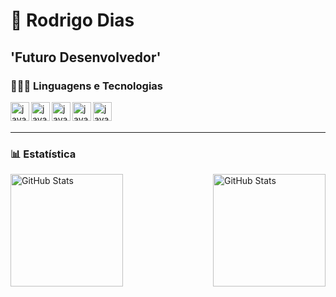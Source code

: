# 🤖 Rodrigo Dias

**'Futuro Desenvolvedor'**
---
### 👨🏾‍💻 Linguagens e Tecnologias


<img
 align ="left"
 alt="javaScript"
 width="30px"
 style="padding - right:10px;" 
 src="https://cdn.jsdelivr.net/gh/devicons/devicon@latest/icons/html5/html5-original.svg" />

 
<img 
align= "left"
alt="javaScript"
width= "30px"
style = "padding - right 10px"
src="https://cdn.jsdelivr.net/gh/devicons/devicon@latest/icons/css3/css3-original.svg" />
          


<img 
align= "left"
alt="javaScript"
width= "30px"
style = "padding - right 10px"
src="https://cdn.jsdelivr.net/gh/devicons/devicon@latest/icons/java/java-original-wordmark.svg" 
/>


<img 
align= "left"
alt="javaScript"
width= "30px"
style = "padding - right 10px"
src="https://cdn.jsdelivr.net/gh/devicons/devicon@latest/icons/javascript/javascript-original.svg" 
/>


<img
align= "left"
alt="javaScript"
width= "30px"
style = "padding - right 10px"
 src="https://cdn.jsdelivr.net/gh/devicons/devicon@latest/icons/python/python-original-wordmark.svg" 
 />

 <br/>
 <br/>
 
 ---

 ### 📊 Estatística
<p>
<img
 align="left"
 alt="GitHub Stats"
 height="180"
 style="padding-right: 10px;"
 src="https://github-readme-stats.vercel.app/api?username=Digueroa&show_icons=true&theme=radical&include_all_commits=true&locale=pt-br"
 />

<img
 align="right"
 alt="GitHub Stats"
 height="180"
 src="https://github-readme-stats.vercel.app/api/top-langs/?username=Digueroa&custom_title=Tecnologias&theme=radical&layout=compact&langs_count=9"
 />
 </p>
      

